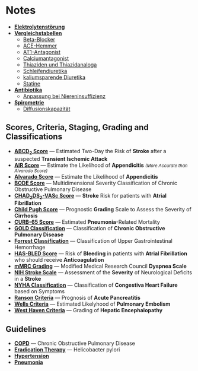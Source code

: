 # Notes

- __[Elektrolytenstörung](notes/Elektrolytenstörung.md)__
- __[Vergleichstabellen](notes/Vergleichstabellen.md)__
  - [Beta-Blocker](notes/Vergleichstabellen.md#beta-blocker)
  - [ACE-Hemmer](notes/Vergleichstabellen.md#ace-hemmer)
  - [AT1-Antagonist](notes/Vergleichstabellen.md#at1-antagonist)
  - [Calciumantagonist](notes/Vergleichstabellen.md#calciumantagonist)
  - [Thiaziden und Thiazidanaloga](notes/Vergleichstabellen.md#thiaziden-und-thiazidanaloga)
  - [Schleifendiuretika](notes/Vergleichstabellen.md#schleifendiuretika)
  - [kaliumsparende Diuretika](notes/Vergleichstabellen.md#kaliumsparende-diuretika)
  - [Statine](notes/Vergleichstabellen.md#statine)
- __[Antibiotika](notes/Antibiotika.md)__
  - [Anpassung bei Niereninsuffizienz](notes/Antibiotika.md#anpassung-bei-niereninsuffizienz)
- __[Spirometrie](notes/Spirometrie.md)__
  - [Diffusionskapazität](notes/Spirometrie.md#diffusionskapazität)

## Scores, Criteria, Staging, Grading and Classifications

- __[ABCD<sub>2</sub> Score](scores/ABCD2.md)__ — Estimated Two-Day the Risk of __Stroke__ after a suspected __Transient Ischemic Attack__
- __[AIR Score](scores/AIR.md)__ — Estimate the Likelihood of __Appendicitis__ <small>_(More Accurate than Alvarado Score)_</small>
- __[Alvarado Score](scores/Alvarado.md)__ — Estimate the Likelihood of __Appendicitis__
- __[BODE Score](scores/BODE.md)__ — Multidimensional Severity Classification of Chronic Obstructive Pulmonary Disease
- __[CHAD<sub>2</sub>DS<sub>2</sub>-VASc Score](scores/CHA2DS2-VASc.md)__ — __Stroke__ Risk for patients with __Atrial Fibrillation__
- __[Child Pugh Score](scores/Child-Pugh.md)__ — Prognostic __Grading__ Scale to Assess the Severity of __Cirrhosis__
- __[CURB-65 Score](scores/CURB-65.md)__ — Estimated __Pneumonia__-Related Mortality
- __[GOLD Classification](scores/GOLD.md)__ — Classification of __Chronic Obstructive Pulmonary Disease__
- __[Forrest Classification](scores/Forrest.md)__ — Classification of Upper Gastrointestinal Hemorrhage
- __[HAS-BLED Score](scores/HAS-BLED.md)__ — Risk of __Bleeding__ in patients with __Atrial Fibrillation__ who should receive __Anticoagulation__
- __[mMRC Grading](scores/mMRC.md)__ — Modified Medical Research Council __Dyspnea Scale__
- __[NIH Stroke Scale](scores/NIH-Stroke-Scale.md)__ — Assessment of the __Severity__ of Neurological Deficits in a __Stroke__
- __[NYHA Classification](scores/NYHA.md)__ — Classification of __Congestiva Heart Failure__ based on Symptoms
- __[Ranson Criteria](scores/Ranson.md)__ — Prognosis of __Acute Pancreatitis__
- __[Wells Criteria](scores/Wells.md)__ — Estimated Likelyhood of __Pulmonary Embolism__
- __[West Haven Criteria](scores/West-Haven.md)__ — Grading of __Hepatic Encephalopathy__

## Guidelines

- __[COPD](guidelines/COPD.md)__ — Chronic Obstructive Pulmonary Disease
- __[Eradication Therapy](guidelines/Eradication-Therapy.md)__ — Helicobacter pylori
- __[Hypertension](guidelines/Hypertension.md)__
- __[Pneumonia](guidelines/Pneumonia.md)__